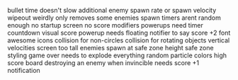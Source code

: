 bullet time doesn't slow additional enemy spawn rate or spawn velocity
wipeout weirdly only removes some enemies
spawn timers arent random enough
no startup screen
no score modifiers
powerups need timer countdown visual
score powerup needs floating notifier to say score +2
font awesome icons
collision for non-circles
collision for rotating objects
vertical velocities
screen too tall
enemies spawn at safe zone height
safe zone styling
game over needs to explode everything
random particle colors
high score board
destroying an enemy when invincible needs score +1 notification
